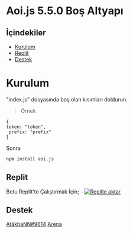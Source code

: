 # Aoi.js 5.5.0 Boş Altyapı 

## İçindekiler

- [Kurulum](#kurulum)
- [Replit](#replit)
- [Destek](#destek)

# Kurulum
"index.js" dosyasında boş olan kısımları doldurun.

> Örnek 
```
{
token: "token", 
 prefix: "prefix"
}
```

Sonra 

```sh
npm install aoi.js
```

## Replit
Botu Replit'te Çalıştırmak İçin;
- [![Replite aktar](https://repl.it/badge/github/atakhanndev/aoi.js-v5)](https://repl.it/github/atakhanndev/aoi.js-v5)


## Destek

[AtâkhaNN#9614](https://discord.com/users/396935680653262849)
[Arena](https://discord.gg/QRvpC42DZC)

